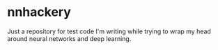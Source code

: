 # nnhackery
Just a repository for test code I'm writing while trying to wrap my head around neural networks and deep learning.

